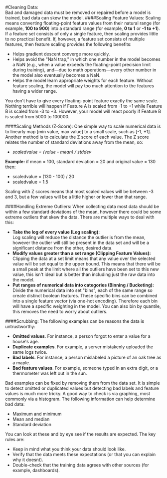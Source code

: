 #Cleaning Data:  
Bad and damaged data must be removed or repaired before a model is trained, bad data can skew the model.
####Scaling Feature Values:
Scaling means converting floating-point feature values from their natural range (for example, **100 to 900**) into a 
standard range (for example, **0 to 1** or **-1 to +1**). If a feature set consists of only a single feature, then 
scaling provides little to no practical benefit. If, however, a feature set consists of multiple features, 
then feature scaling provides the following benefits:
* Helps gradient descent converge more quickly.
* Helps avoid the "NaN trap," in which one number in the model becomes a NaN (e.g., when a value exceeds the 
floating-point precision limit during training), and—due to math operations—every other number in the model also
eventually becomes a NaN.
* Helps the model learn appropriate weights for each feature. Without feature scaling, the model will pay too much 
attention to the features having a wider range.

You don't have to give every floating-point feature exactly the same scale. Nothing terrible will happen if Feature A
is scaled from -1 to +1 while Feature B is scaled from -3 to +3. However, your model will react poorly if Feature B
is scaled from 5000 to 100000.

####Scaling Methods (Z-Score):
One simple way to scale numerical data is to linearly map [min value, max value] to a small scale, such as [-1, +1].
Another method is to calculate the Z score of each value. The Z score relates the number of standard deviations
away from the mean, so:
* _scaledvalue = (value - mean) / stddev_

**Example:** if mean = 100, standard deviation = 20 and original value = 130 then:
* scaledvalue = (130 - 100) / 20
* scaledvalue = 1.5

Scaling with Z scores means that most scaled values will be between -3 and 3, but a few values will be a little higher
or lower than that range.

####Handling Extreme Outliers:
When collecting data most data should be within a few standard deviations of the mean, however there could be some 
extreme outliers that skew the data. There are multiple ways to deal with this:
* **Take the log of every value (Log scaling):**  
Log scaling will reduce the distance the outlier is from the mean, however the outlier will still be present in the
data set and will be a significant distance from the other, desired data.
* **Modify values greater than a set range (Clipping Feature Values):**  
Clipping the data at a set limit means that any value over the selected value will be set equal to the upper bound.
This means that there will be a small peak at the limit where all the outliers have been set to this new value, this 
isn't ideal but is better than including just the raw data into the model.
* **Put ranges of numerical data into categories (Binning / Bucketing):**  
Divide the numerical data into set "bins", each of the same range so create distinct boolean features. These specific 
bins can be combined into a single feature vector (via one-hot encoding). Therefore each bin will have a specific
weighting in the model. You can also bin by quantile, this removes the need to worry about outliers.

####Scrubbing:
The following examples can be reasons the data is untrustworthy:
* **Omitted values**. For instance, a person forgot to enter a value for a house's age.
* **Duplicate examples**. For example, a server mistakenly uploaded the same logs twice.
* **Bad labels**. For instance, a person mislabeled a picture of an oak tree as a maple.
* **Bad feature values**. For example, someone typed in an extra digit, or a thermometer was left out in the sun.

Bad examples can be fixed by removing them from the data set. It is simple to detect omitted or duplicated values but
detecting bad labels and feature values is much more tricky. A good way to check is via graphing, most commonly via a
histogram. The following information can help determine bad data:
* Maximum and minimum
* Mean and median
* Standard deviation

You can look at these and by eye see if the results are expected. The key rules are:
* Keep in mind what you think your data should look like.
* Verify that the data meets these expectations (or that you can explain why it doesnt).
* Double-check that the training data agrees with other sources (for example, dashboards).
